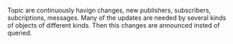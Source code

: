 Topic are continuously havign changes, new publishers, subscribers, subcriptions, messages. 
Many of the updates are needed by several kinds of objects of different kinds. Then this changes are announced insted of queried.